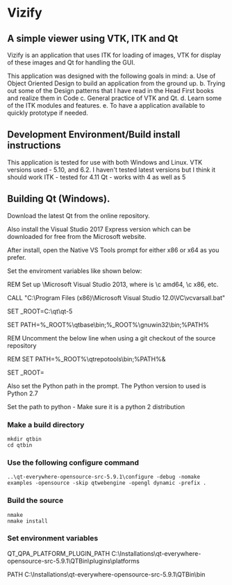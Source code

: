 # Vizify
## A simple viewer using VTK, ITK and Qt 

Vizify is an application that uses ITK for loading of images, VTK for display of these images and Qt for handling the GUI.

This application was designed with the following goals in mind:
a. Use of Object Oriented Design to build an application from the ground up. 
b. Trying out some of the Design patterns that I have read in the Head First books and realize them in Code
c. General practice of VTK and Qt.
d. Learn some of the ITK modules and features.
e. To have a application available to quickly prototype if needed.


## Development Environment/Build install instructions

This application is tested for use with both Windows and Linux. 
VTK versions used - 5.10, and 6.2. I haven't tested latest versions but I think it should work
ITK - tested for 4.11
Qt - works with 4 as well as 5

## Building Qt (Windows).

Download the latest Qt from the online repository.

Also install the Visual Studio 2017 Express version which can be downloaded for free from the Microsoft website.

After install, open the Native VS Tools prompt for either x86 or x64 as you prefer.

Set the enviroment variables like shown below:

REM Set up \Microsoft Visual Studio 2013, where <arch> is \c amd64, \c x86, etc.
  
CALL "C:\Program Files (x86)\Microsoft Visual Studio 12.0\VC\vcvarsall.bat" <arch>
  
SET _ROOT=C:\qt\qt-5

SET PATH=%_ROOT%\qtbase\bin;%_ROOT%\gnuwin32\bin;%PATH%

REM Uncomment the below line when using a git checkout of the source repository

REM SET PATH=%_ROOT%\qtrepotools\bin;%PATH%&

SET _ROOT=

Also set the Python path in the prompt. The Python version to used is Python 2.7

Set the path to python - Make sure it is a python 2 distribution

### Make a build directory
	mkdir qtbin
	cd qtbin
	
### Use the following configure command
	..\qt-everywhere-opensource-src-5.9.1\configure -debug -nomake examples -opensource -skip qtwebengine -opengl dynamic -prefix .
	
### Build the source
	nmake
	nmake install
	
### Set environment variables

QT_QPA_PLATFORM_PLUGIN_PATH C:\Installations\qt-everywhere-opensource-src-5.9.1\QTBin\plugins\platforms

PATH  C:\Installations\qt-everywhere-opensource-src-5.9.1\QTBin\bin
